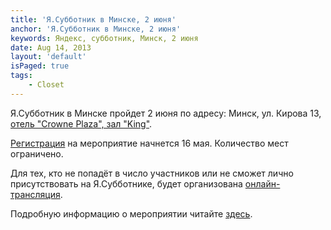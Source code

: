 ```yaml
---
title: 'Я.Субботник в Минске, 2 июня'
anchor: 'Я.Субботник в Минске, 2 июня'
keywords: Яндекс, субботник, Минск, 2 июня
date: Aug 14, 2013
layout: 'default'
isPaged: true
tags:
    - Closet
---
```


Я.Субботник в Минске пройдет 2 июня по адресу: Минск, ул. Кирова 13, [отель "Crowne Plaza", зал "King"](http://maps.yandex.ru/-/CNgBYKnC).

[Регистрация](http://company.yandex.ru/public/subbotnik/reg.xml) на мероприятие начнется 16 мая. Количество мест ограничено.

Для тех, кто не попадёт в число участников или не сможет лично присутствовать на Я.Субботнике, будет организована [онлайн-трансляция](http://company.yandex.ru/public/subbotnik/online.xml).

Подробную информацию о мероприятии читайте [здесь](http://company.yandex.ru/public/subbotnik/).
